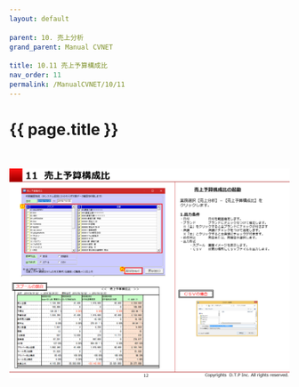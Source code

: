```yaml
---
layout: default

parent: 10. 売上分析
grand_parent: Manual CVNET

title: 10.11 売上予算構成比
nav_order: 11
permalink: /ManualCVNET/10/11
---
```


# {{ page.title }} <br/><br/>

<a href="/img/UriageBunseki/UB13.PNG" target="_blank">
<img src="/img/UriageBunseki/UB13.PNG" alt="login image"></a>

